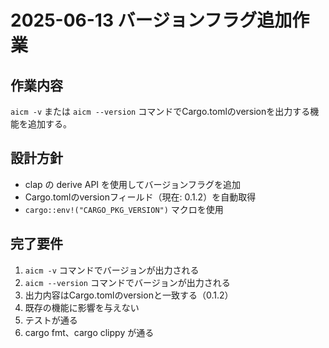 # 2025-06-13 バージョンフラグ追加作業

## 作業内容
`aicm -v` または `aicm --version` コマンドでCargo.tomlのversionを出力する機能を追加する。

## 設計方針
- clap の derive API を使用してバージョンフラグを追加
- Cargo.tomlのversionフィールド（現在: 0.1.2）を自動取得
- `cargo::env!("CARGO_PKG_VERSION")` マクロを使用

## 完了要件
1. `aicm -v` コマンドでバージョンが出力される
2. `aicm --version` コマンドでバージョンが出力される
3. 出力内容はCargo.tomlのversionと一致する（0.1.2）
4. 既存の機能に影響を与えない
5. テストが通る
6. cargo fmt、cargo clippy が通る